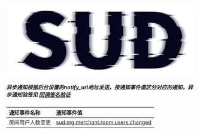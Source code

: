 #

![SUD](../../../Resource/logo.png)


##### 异步通知根据后台设置的notify_url地址发送，按通知事件值区分对应的通知，异步通知验签见 [回调签名验证](../CallbackSignatureVerify.md)

| 通知事件名称   | 通知事件值                                                           |
|:---------|:----------------------------------------------------------------|
| 房间用户人数变更 | [sud.mg.merchant.room.users.changed](RoomUsersChangedNotify.md) |



